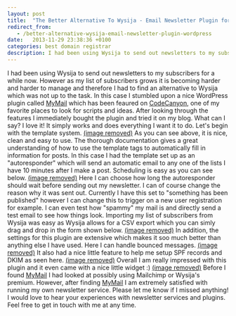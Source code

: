 ```yaml
---
layout: post
title:  "The Better Alternative To Wysija - Email Newsletter Plugin for WordPress"
redirect_from:
   - /better-alternative-wysija-email-newsletter-plugin-wordpress
date:   2013-11-29 23:38:36 +0100
categories: best domain registrar
description: I had been using Wysija to send out newsletters to my subscribers for a while now. However as my list of subscribers grows it is becoming harder and harder to manage and therefore I had to find an alt
---
```


I had been using Wysija to send out newsletters to my subscribers for a while now. However as my list of subscribers grows it is becoming harder and harder to manage and therefore I had to find an alternative to Wysija which was not up to the task. In this case I stumbled upon a nice WordPress plugin called [MyMail](http://codecanyon.net/item/mymail-email-newsletter-plugin-for-wordpress/3078294?ref=Bigideaguy "MyMail") which has been feaured on [CodeCanyon](http://codecanyon.net/?ref=Bigideaguy "CodeCanyon"), one of my favorite places to look for scripts and ideas. After looking through the features I immediately bought the plugin and tried it on my blog. What can I say? I love it! It simply works and does everything I want it to do. Let's begin with the template system. [(image removed)](http://markustenghamn.com/wp-content/uploads/2013/11/mymail1.jpg) As you can see above, it is nice, clean and easy to use. The thorough documentation gives a great understanding of how to use the template tags to automatically fill in information for posts. In this case I had the template set up as an "autoresponder" which will send an automatic email to any one of the lists I have 10 minutes after I make a post. Scheduling is easy as you can see below. [(image removed)](http://markustenghamn.com/wp-content/uploads/2013/11/mymail2.png) Here I can choose how long the autoresponder should wait before sending out my newsletter. I can of course change the reason why it was sent out. Currently I have this set to "something has been published" however I can change this to trigger on a new user registration for example. I can even test how "spammy" my mail is and directly send a test email to see how things look. Importing my list of subscribers from Wysija was easy as Wysija allows for a CSV export which you can simly drag and drop in the form shown below. [(image removed)](http://markustenghamn.com/wp-content/uploads/2013/11/mymail3.jpg) In addition, the settings for this plugin are extensive which makes it soo much better than anything else I have used. Here I can handle bounced messages. [(image removed)](http://markustenghamn.com/wp-content/uploads/2013/11/mymail4.jpg) It also had a nice little feature to help me setup SPF records and DKIM as seen here. [(image removed)](http://markustenghamn.com/wp-content/uploads/2013/11/mymail6.jpg) Overall I am really impressed with this plugin and it even came with a nice little widget :) [(image removed)](http://markustenghamn.com/wp-content/uploads/2013/11/mymail5.jpg) Before I found [MyMail](http://codecanyon.net/item/mymail-email-newsletter-plugin-for-wordpress/3078294?ref=Bigideaguy "MyMail") I had looked at possibly using Mailchimp or Wysija's premium. However, after finding [MyMail](http://codecanyon.net/item/mymail-email-newsletter-plugin-for-wordpress/3078294?ref=Bigideaguy "MyMail") I am extremely satisfied with running my own newsletter service. Please let me know if I missed anything! I would love to hear your experiences with newsletter services and plugins. Feel free to get in touch with me at any time.